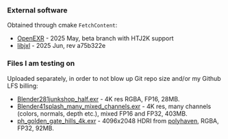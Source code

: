 ### External software

Obtained through cmake `FetchContent`:

- [OpenEXR](https://github.com/AcademySoftwareFoundation/openexr) - 2025 May, beta branch with HTJ2K support
- [libjxl](https://github.com/libjxl/libjxl) - 2025 Jun, rev a75b322e

### Files I am testing on

Uploaded separately, in order to not blow up Git repo size and/or my Github LFS billing:

- [Blender281junkshop_half.exr](https://aras-p.info/files/exr_files/Blender281junkshop_half.exr) - 4K res RGBA, FP16, 28MB.
- [Blender41splash_many_mixed_channels.exr](https://aras-p.info/files/exr_files/Blender41splash_many_mixed_channels.exr) - 4K res, many channels (colors, normals, depth etc.),
  mixed FP16 and FP32, 403MB.
- [ph_golden_gate_hills_4k.exr](https://aras-p.info/files/exr_files/ph_golden_gate_hills_4k.exr) - 4096x2048 HDRI from [polyhaven](https://polyhaven.com/a/golden_gate_hills), RGBA, FP32, 92MB.

